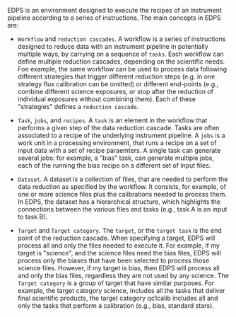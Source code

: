 
EDPS is an environment designed to execute the recipes of an instrument pipeline according to a series of instructions. 
The main concepts in EDPS are:

- `Workflow` and `reduction cascades`. A workflow is a series of instructions designed to reduce data with an instrument pipeline 
  in potentially multiple ways, by carrying on a sequence of `tasks`. 
  Each workflow can define multiple reduction cascades, depending on the scientific needs.
  Foe example, the same workflow can be used to process data following different strategies that trigger different
  reduction steps (e.g. in one strategy flux calibration can be omitted) or different end-points (e.g., combine 
  different science exposures, or stop after the reduction of individual exposures without combining them). Each of these "strategies"
  defines a `reduction cascade`.

- `Task`, `jobs`, and `recipes`. A `task` is an element in the workflow that performs a given step of the data reduction
  cascade. Tasks are often associated to a recipe of the underlying instrument pipeline. 
  A `jobs` is a work unit in a processing environment, that runs a recipe on a set of input data with a set of recipe paraemters.
  A single task can generate several jobs: for
  example, a "bias" task, can generate multiple jobs, each of the running the bias recipe on a different set of input files.

- `Dataset`. A dataset is a collection of files, that are needed to perform the data reduction as specified by the
  workflow. It consists, for example, of one or more science files plus the calibrations needed to process them. In
  EDPS, the dataset has a hierarchical structure, which highlights the connections between the various 
  files and tasks (e.g., task A is an input to task B).

- `Target` and `Target category`. The `target`, or the `target task` is the end point of the reduction cascade. When specifying a target, EDPS will process
  all and only the files needed to execute it. For example, if my target is "science", and the science files
  need the bias files, EDPS will process only the biases that have been selected to process those science files.
  However, if my target is bias, then EDPS will process all and only the bias files, regardless they are not used by any science. 
  The `Target category` is a group of target that have similar purposes. For example, the target category science, includes
  all the tasks that deliver final scientific products, the target category qc1calib includes all and only the tasks that 
  perform a calibration (e.g., bias, standard stars).
